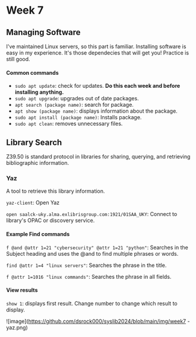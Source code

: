 # Week 7

## Managing Software

I've maintained Linux servers, so this part is familiar. Installing software is easy in my experience. It's those dependecies that will get you! Practice is still good.

#### Common commands
- `sudo apt update`: check for updates. **Do this each week and before installing anything.**
- `sudo apt upgrade`: upgrades out of date packages.
- `apt search (package name)`: search for package.
- `apt show (package name)`: displays information about the package.
- `sudo apt install (package name)`: Installs package. 
- `sudo apt clean`: removes unnecessary files.

## Library Search

Z39.50 is standard protocol in libraries for sharing, querying, and retrieving bibliographic information. 

### Yaz

A tool to retrieve this library information. 

`yaz-client`: Open Yaz

`open saalck-uky.alma.exlibrisgroup.com:1921/01SAA_UKY`: Connect to library's OPAC or discovery service. 

#### Example Find commands

`f @and @attr 1=21 "cybersecurity" @attr 1=21 "python"`: Searches in the Subject heading and uses the @and to find multiple phrases or words. 

`find @attr 1=4 "linux servers"`: Searches the phrase in the title. 

`f @attr 1=1016 "linux commands"`: Searches the phrase in all fields. 


#### View results

`show 1`: displays first result. Change number to change which result to display. 

![image](https://github.com/dsrock000/syslib2024/blob/main/img/week7 - yaz.png)

